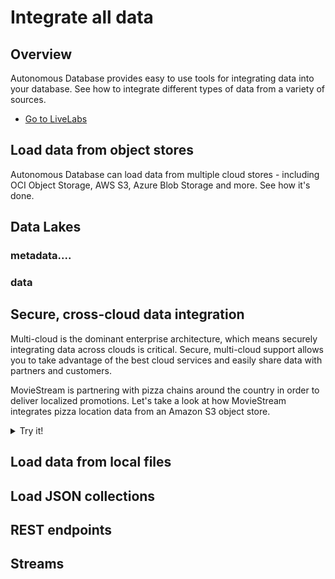 # Integrate all data

## Overview
Autonomous Database provides easy to use tools for integrating data into your database. See how to integrate different types of data from a variety of sources.

* [Go to LiveLabs](https://apexapps.oracle.com/pls/apex/r/dbpm/livelabs/view-workshop?wid=582&clear=RR,180&session=5232633923897)

## Load data from object stores
Autonomous Database can load data from multiple cloud stores - including OCI Object Storage, AWS S3, Azure Blob Storage and more. See how it's done.

[](youtube:3yMgKifFwG4:large)

## Data Lakes
### metadata....
### data

## Secure, cross-cloud data integration
Multi-cloud is the dominant enterprise architecture, which means securely integrating data across clouds is critical. Secure, multi-cloud support allows you to take advantage of the best cloud services and easily share data with partners and customers.

MovieStream is partnering with pizza chains around the country in order to deliver localized promotions. Let's take a look at how MovieStream integrates pizza location data from an Amazon S3 object store.

[](youtube:SN06726_45w:large)

<details>
    <summary class="tryit-button">Try it!</summary>
    ```
    <copy>
    -- Select the identity to use for the AWS IAM trust relationship
    -- Choose: tenancy_ocid, compartment_ocid or database_ocid
    SELECT p.cloud_identity 
    FROM v$pdbs p;

    -- Get the ADB ARN for the trust relationship. Add this value and the one above
    -- to the Trusted entity for the IAM role
    SELECT param_value 
    FROM CLOUD_INTEGRATIONS 
    WHERE param_name = 'aws_user_arn';

    -- Create the credential used in calls to Amazon S3
    BEGIN
    DBMS_CLOUD.CREATE_CREDENTIAL(
            credential_name => 'adb_amazon_arn',
            params =>
                JSON_OBJECT(
                'aws_role_arn'     value 'arn:aws:iam::224561137164:role/adb-object-store-access',
                'external_id_type' value 'compartment_ocid'
                )
    );
    END;
    /


    -- Query the marketing bucket!
    -- (or your bucket ;) )
    SELECT * 
    FROM DBMS_CLOUD.LIST_OBJECTS('ADB_AMAZON_ARN', 'https://marketing-moviestream.s3.amazonaws.com/');

    </copy>
    ```
</details>

## Load data from local files
[](youtube:wp5ytZnVnIc)


## Load JSON collections

## REST endpoints

## Streams


